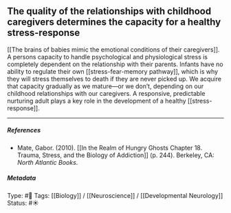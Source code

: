 ## The quality of the relationships with childhood caregivers determines the capacity for a healthy stress-response # 

[[The brains of babies mimic the emotional conditions of their caregivers]]. A persons capacity to handle psychological and physiological stress is completely dependent on the relationship with their parents. Infants have no ability to regulate their own [[stress-fear-memory pathway]], which is why they will stress themselves to death if they are never picked up. We acquire that capacity gradually as we mature—or we don’t, depending on our childhood relationships with our caregivers. A responsive, predictable nurturing adult plays a key role in the development of a healthy [[stress-response]].

___

##### References

- Mate, Gabor. (2010). [[In the Realm of Hungry Ghosts Chapter 18. Trauma, Stress, and the Biology of Addiction]] (p. 244). Berkeley, CA: _North Atlantic Books_.

##### Metadata

Type: #🔴 
Tags: [[Biology]] / [[Neuroscience]] / [[Developmental Neurology]] 
Status: #☀️ 
